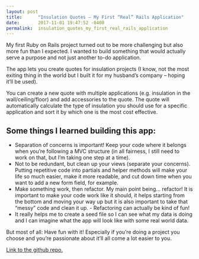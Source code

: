 ```yaml
---
layout: post
title:      "Insulation Quotes – My First “Real” Rails Application"
date:       2017-11-01 19:47:52 -0400
permalink:  insulation_quotes_my_first_real_rails_application
---
```



My first Ruby on Rails project turned out to be more challenging but also more fun than I expected. I wanted to build something that would actually serve a purpose and not just another to-do application.

The app lets you create quotes for insulation projects (I know, not the most exiting thing in the world but I built it for my husband’s company – hoping it’ll be used).

You can create a new quote with multiple applications (e.g. insulation in the wall/ceiling/floor) and add accessories to the quote. The quote will automatically calculate the type of insulation you should use for a specific application and sort it by which one is the most cost effective.

## Some things I learned building this app:
* Separation of concerns is important! Keep your code where it belongs when you’re following a MVC structure (in all fairness, I still need to work on that, but I’m taking one step at a time).
* Not to be redundant, but clean up your views (separate your concerns). Putting repetitive code into partials and helper methods will make your life so much easier, make it more readable, and cut down time when you want to add a new form field, for example.
* Make something work, then refactor. My main point being... refactor! It is important to make your code work like it should, it helps starting from the bottom and moving your way up but it is also important to take that “messy” code and clean it up. - Refactoring can actually be kind of fun!
* It really helps me to create a seed file so I can see what my data is doing and I can imagine what the app will look like with some real world data.

But most of all: Have fun with it! Especially if you’re doing a project you choose and you’re passionate about it’ll all come a lot easier to you.

[Link to the github repo.](https://github.com/amelieoller/insulation-quotes)
